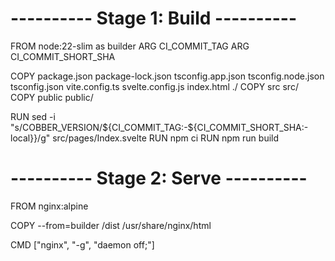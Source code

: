 # ---------- Stage 1: Build ----------
FROM node:22-slim as builder
ARG CI_COMMIT_TAG
ARG CI_COMMIT_SHORT_SHA

COPY package.json package-lock.json tsconfig.app.json tsconfig.node.json tsconfig.json vite.config.ts svelte.config.js index.html ./
COPY src src/
COPY public public/

RUN sed -i "s/COBBER_VERSION/${CI_COMMIT_TAG:-${CI_COMMIT_SHORT_SHA:-local}}/g" src/pages/Index.svelte
RUN npm ci
RUN npm run build

# ---------- Stage 2: Serve ----------
FROM nginx:alpine

COPY --from=builder /dist /usr/share/nginx/html


CMD ["nginx", "-g", "daemon off;"]
